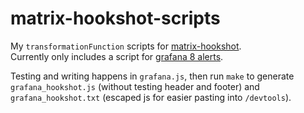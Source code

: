 # matrix-hookshot-scripts

My `transformationFunction` scripts for [matrix-hookshot](https://github.com/matrix-org/matrix-hookshot).  
Currently only includes a script for [grafana 8 alerts](https://grafana.com/docs/grafana/latest/alerting/unified-alerting/).

Testing and writing happens in `grafana.js`, then run `make` to generate `grafana_hookshot.js` (without testing header and footer) and `grafana_hookshot.txt` (escaped js for easier pasting into `/devtools`).
